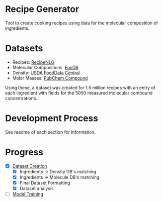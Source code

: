 # Recipe Generator

Tool to create cooking recipes using data for the molecular composition of ingredients.

# Datasets 

- Recipes: [RecipeNLG](https://recipenlg.cs.put.poznan.pl/)
- Molecular Compositions: [FooDB](https://foodb.ca/)
- Density: [USDA FoodData Central](https://fdc.nal.usda.gov/)
- Molar Masses: [PubChem Compound](https://pubchem.ncbi.nlm.nih.gov/#query=)

Using these, a dataset was created for 1.5 million recipes with an entry of each ingredient with fields for the 5000 measured molecular compound concentrations.

# Development Process

See readme of each section for information.

# Progress

- [x] [Dataset Creation](https://github.com/stephankostov/recipe-generator-dataset)
    - [x] Ingredients -> Density DB's matching
    - [x] Ingredients -> Molecule DB's matching
    - [x] Final Dataset Formatting
    - [x] Dataset analysis
- [ ] [Model Training](https://github.com/stephankostov/recipe-generator)